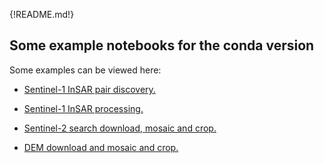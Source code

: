 {!README.md!}


## Some example notebooks for the conda version
Some examples can be viewed here:  

- [Sentinel-1 InSAR pair discovery.](s1-discover-insar-pairs.ipynb)  

- [Sentinel-1 InSAR processing.](s1-easy-tops-insar.ipynb)  

- [Sentinel-2 search download, mosaic and crop.](discover-and-process-s2.ipynb)  

- [DEM download and mosaic and crop.](download-dem.ipynb)  